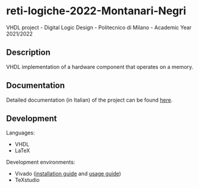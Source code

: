 # reti-logiche-2022-Montanari-Negri
VHDL project - Digital Logic Design - Politecnico di Milano - Academic Year 2021/2022 

## Description
VHDL implementation of a hardware component that operates on a memory.

## Documentation
Detailed documentation (in Italian) of the project can be found [here](https://github.com/riccardo-negri/reti-logiche-2022-Montanari-Negri/blob/main/documentazione.pdf).

## Development
Languages:
* VHDL 
* LaTeX

Development environments:
* Vivado ([installation guide](https://github.com/riccardo-negri/reti-logiche-2022-Montanari-Negri/tree/main/how-to/VivadoInstallation.md) and [usage guide](https://github.com/riccardo-negri/reti-logiche-2022-Montanari-Negri/tree/main/how-to/VivadoUsage.md))
* TeXstudio
